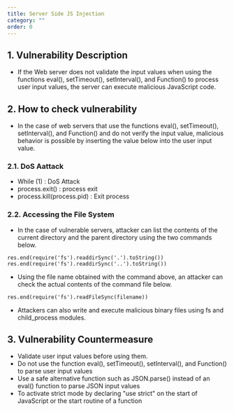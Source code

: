 ```yaml
---
title: Server Side JS Injection
category: ""
order: 0
---
```


## 1. Vulnerability Description
* If the Web server does not validate the input values when using the functions eval(), setTimeout(), setInterval(), and Function() to process user input values, the server can execute malicious JavaScript code.

## 2. How to check vulnerability
* In the case of web servers that use the functions eval(), setTimeout(), setInterval(), and Function() and do not verify the input value, malicious behavior is possible by inserting the value below into the user input value.

### 2.1. DoS Aattack
* While (1) : DoS Attack
* process.exit() : process exit
* process.kill(process.pid) : Exit process

### 2.2. Accessing the File System
* In the case of vulnerable servers, attacker can list the contents of the current directory and the parent directory using the two commands below.

```
res.end(require('fs').readdirSync('.').toString())
res.end(require('fs').readdirSync('..').toString()) 
```

* Using the file name obtained with the command above, an attacker can check the actual contents of the command file below.

```
res.end(require('fs').readFileSync(filename))
```

* Attackers can also write and execute malicious binary files using fs and child_process modules.


## 3. Vulnerability Countermeasure
* Validate user input values before using them.
* Do not use the function eval(), setTimeout(), setInterval(), and Function() to parse user input values
* Use a safe alternative function such as JSON.parse() instead of an eval() function to parse JSON input values
* To activate strict mode by declaring "use strict" on the start of JavaScript or the start routine of a function
